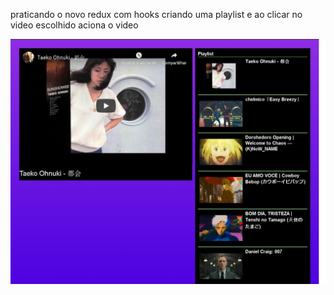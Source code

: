 praticando o novo redux com hooks criando uma playlist e ao clicar no video escolhido aciona o video


<img src="layout.jpg"/>

 
